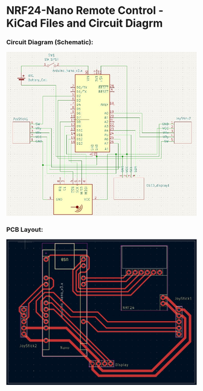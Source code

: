 # NRF24-Nano Remote Control - KiCad Files and Circuit Diagrm

### Circuit Diagram (Schematic):

![remote control schematic](remote_control_circuit.JPG)

### PCB Layout:

![remote control pcb](remote_control_pcb.JPG)